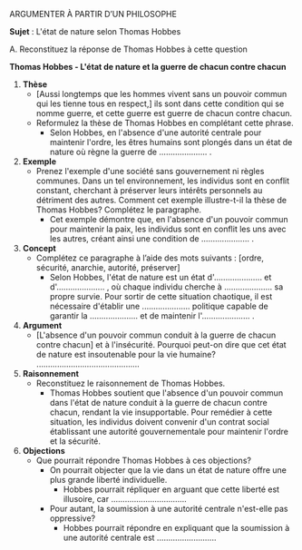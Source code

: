 ARGUMENTER À PARTIR D’UN PHILOSOPHE

**Sujet** : L'état de nature selon Thomas Hobbes

A. Reconstituez la réponse de Thomas Hobbes à cette question

**Thomas Hobbes - L'état de nature et la guerre de chacun contre chacun**

1. **Thèse**
   - [Aussi longtemps que les hommes vivent sans un pouvoir commun qui les tienne tous en respect,] ils sont dans cette condition qui se nomme guerre, et cette guerre est guerre de chacun contre chacun.
   - Reformulez la thèse de Thomas Hobbes en complétant cette phrase.
     - Selon Hobbes, en l'absence d'une autorité centrale pour maintenir l'ordre, les êtres humains sont plongés dans un état de nature où règne la guerre de ..................... .
2. **Exemple**
   - Prenez l'exemple d'une société sans gouvernement ni règles communes. Dans un tel environnement, les individus sont en conflit constant, cherchant à préserver leurs intérêts personnels au détriment des autres. Comment cet exemple illustre-t-il la thèse de Thomas Hobbes? Complétez le paragraphe.
     - Cet exemple démontre que, en l'absence d'un pouvoir commun pour maintenir la paix, les individus sont en conflit les uns avec les autres, créant ainsi une condition de ..................... .
3. **Concept**
   - Complétez ce paragraphe à l’aide des mots suivants : [ordre, sécurité, anarchie, autorité, préserver]
     - Selon Hobbes, l'état de nature est un état d'..................... et d'..................... , où chaque individu cherche à ..................... sa propre survie. Pour sortir de cette situation chaotique, il est nécessaire d'établir une ..................... politique capable de garantir la ..................... et de maintenir l'..................... .
4. **Argument**
   - [L'absence d'un pouvoir commun conduit à la guerre de chacun contre chacun] et à l'insécurité. Pourquoi peut-on dire que cet état de nature est insoutenable pour la vie humaine? .............................................
5. **Raisonnement**
   - Reconstituez le raisonnement de Thomas Hobbes.
     - Thomas Hobbes soutient que l'absence d'un pouvoir commun dans l'état de nature conduit à la guerre de chacun contre chacun, rendant la vie insupportable. Pour remédier à cette situation, les individus doivent convenir d'un contrat social établissant une autorité gouvernementale pour maintenir l'ordre et la sécurité.
6. **Objections**
   - Que pourrait répondre Thomas Hobbes à ces objections?
     - On pourrait objecter que la vie dans un état de nature offre une plus grande liberté individuelle.
       - Hobbes pourrait répliquer en arguant que cette liberté est illusoire, car .................................
     - Pour autant, la soumission à une autorité centrale n'est-elle pas oppressive?
       - Hobbes pourrait répondre en expliquant que la soumission à une autorité centrale est ..........................

